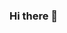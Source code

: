### Hi there 👋

<!--
**charleshendrickson/charleshendrickson** is a ✨ _special_ ✨ repository because its `README.md` (this file) appears on your GitHub profile.

Here are some ideas to get you started:

- 🔭 I’m currently persuing a Master of Environmental Data Science at UCSB.
- 🌱 I’m currently learning
- 👯 I’m looking to collaborate on
- 🤔 I’m looking for help with
- 💬 Ask me about 
- 📫 How to reach me: 
- 😄 Pronouns: he/him/his 
- ⚡ Fun fact: 
-->
